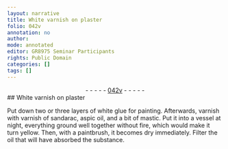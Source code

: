 ```yaml
---
layout: narrative
title: White varnish on plaster
folio: 042v
annotation: no
author:
mode: annotated
editor: GR8975 Seminar Participants
rights: Public Domain
categories: []
tags: []
---
```


 <div class="folio" align="center">- - - - - <a href="http://gallica.bnf.fr/ark:/12148/btv1b10500001g/f90.image" target="_blank">042v</a> - - - - - </div> 
## White varnish on plaster

 
Put down two or three layers of white glue for painting. Afterwards, varnish with varnish of sandarac, aspic oil, and a bit of mastic. Put it into a vessel at night, everything ground well together without fire, which would make it turn yellow. Then, with a paintbrush, it becomes dry immediately. Filter the oil that will have absorbed the substance.
 